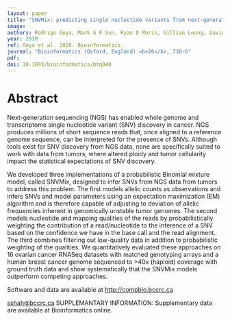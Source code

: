 ```yaml
---
layout: paper
title: "SNVMix: predicting single nucleotide variants from next-generation sequencing of tumors."
image: 
authors: Rodrigo Goya, Mark G F Sun, Ryan D Morin, Gillian Leung, Gavin Ha, Kimberley C Wiegand, Janine Senz, Anamaria Crisan, Marco A Marra, Martin Hirst, David Huntsman, Kevin P Murphy, Sam Aparicio, Sohrab P Shah
year: 2010
ref: Goya et al. 2010. Bioinformatics.
journal: "Bioinformatics (Oxford, England) <b>26</b>, 730-6"
pdf: 
doi: 10.1093/bioinformatics/btq040
---
```


# Abstract

Next-generation sequencing (NGS) has enabled whole genome and transcriptome single nucleotide variant (SNV) discovery in cancer. NGS produces millions of short sequence reads that, once aligned to a reference genome sequence, can be interpreted for the presence of SNVs. Although tools exist for SNV discovery from NGS data, none are specifically suited to work with data from tumors, where altered ploidy and tumor cellularity impact the statistical expectations of SNV discovery.

We developed three implementations of a probabilistic Binomial mixture model, called SNVMix, designed to infer SNVs from NGS data from tumors to address this problem. The first models allelic counts as observations and infers SNVs and model parameters using an expectation maximization (EM) algorithm and is therefore capable of adjusting to deviation of allelic frequencies inherent in genomically unstable tumor genomes. The second models nucleotide and mapping qualities of the reads by probabilistically weighting the contribution of a read/nucleotide to the inference of a SNV based on the confidence we have in the base call and the read alignment. The third combines filtering out low-quality data in addition to probabilistic weighting of the qualities. We quantitatively evaluated these approaches on 16 ovarian cancer RNASeq datasets with matched genotyping arrays and a human breast cancer genome sequenced to >40x (haploid) coverage with ground truth data and show systematically that the SNVMix models outperform competing approaches.

Software and data are available at http://compbio.bccrc.ca

sshah@bccrc.ca SUPPLEMANTARY INFORMATION: Supplementary data are available at Bioinformatics online.


